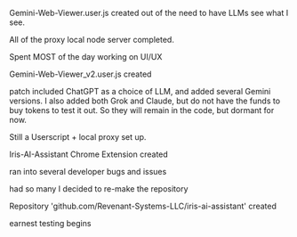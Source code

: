 Gemini-Web-Viewer.user.js created out of the need to have LLMs see what I see. 

All of the proxy local node server completed.

Spent MOST of the day working on UI/UX


Gemini-Web-Viewer_v2.user.js created

patch included ChatGPT as a choice of LLM, and added several Gemini versions. I also added both Grok and Claude, but do not have the funds to buy tokens to test it out. So they will remain in the code, but dormant for now.

Still a Userscript + local proxy set up.


Iris-AI-Assistant Chrome Extension created

ran into several developer bugs and issues

had so many I decided to re-make the repository

Repository 'github.com/Revenant-Systems-LLC/iris-ai-assistant' created

earnest testing begins
